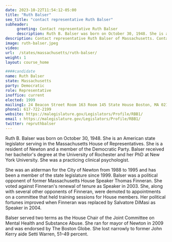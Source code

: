 ```yaml
---
date: 2023-10-22T11:54:12-05:00
title: "Ruth Balser"
seo_title: "contact representative Ruth Balser"
subheader:
     greeting: Contact representative Ruth Balser
     description: Ruth B. Balser was born on October 30, 1948. She is an American state legislator serving in the Massachusetts House of Representatives. She is a resident of Newton and a member of the Democratic Party.
description: Contact representative Ruth Balser of Massachusetts. Contact information for Ruth Balser includes email address, phone number, and mailing address.
image: ruth-balser.jpeg
video:
url:  /states/massachusetts/ruth-balser/
weight: 1
layout: course_home

####candidate
name: Ruth Balser
state: Massachusetts
party: Democratic
role: Representative
inoffice: current
elected: 1999
mailing1: 24 Beacon Street Room 163 Room 145 State House Boston, MA 02133
phone1: 617-722-2199
website: https://malegislature.gov/Legislators/Profile/RBB1/
email : https://malegislature.gov/Legislators/Profile/RBB1/
twitter: repruthbalser
---
```


Ruth B. Balser was born on October 30, 1948. She is an American state legislator serving in the Massachusetts House of Representatives. She is a resident of Newton and a member of the Democratic Party. Balser received her bachelor's degree at the University of Rochester and her PhD at New York University. She was a practicing clinical psychologist.

She was an alderman for the City of Newton from 1988 to 1995 and has been a member of the state legislature since 1999. Balser was a political opponent of former Massachusetts House Speaker Thomas Finneran. She voted against Finneran's renewal of tenure as Speaker in 2003. She, along with several other opponents of Finneran, were demoted to appointments on a committee that held training sessions for House members. Her political fortunes improved when Finneran was replaced by Salvatore DiMasi as Speaker in 2004.

Balser served two terms as the House Chair of the Joint Committee on Mental Health and Substance Abuse. She ran for mayor of Newton in 2009 and was endorsed by The Boston Globe. She lost narrowly to former John Kerry aide Setti Warren, 51–49 percent.
